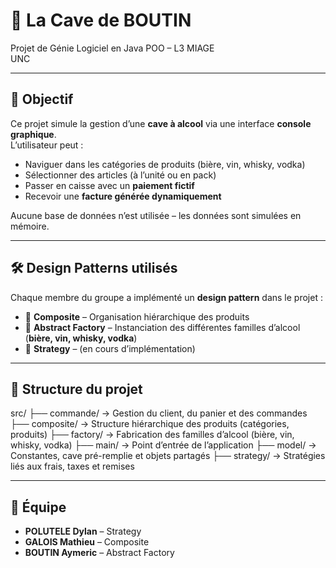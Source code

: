 # 🥂 La Cave de BOUTIN

Projet de Génie Logiciel en Java POO – L3 MIAGE  
UNC

---

## 🎯 Objectif

Ce projet simule la gestion d’une **cave à alcool** via une interface **console graphique**.  
L’utilisateur peut :
- Naviguer dans les catégories de produits (bière, vin, whisky, vodka)
- Sélectionner des articles (à l’unité ou en pack)
- Passer en caisse avec un **paiement fictif**
- Recevoir une **facture générée dynamiquement**

Aucune base de données n’est utilisée – les données sont simulées en mémoire.

---

## 🛠️ Design Patterns utilisés

Chaque membre du groupe a implémenté un **design pattern** dans le projet :

- 🧩 **Composite** – Organisation hiérarchique des produits  
- 🧪 **Abstract Factory** – Instanciation des différentes familles d’alcool (**bière, vin, whisky, vodka**)  
- 🎯 **Strategy** – (en cours d’implémentation)

---

## 📁 Structure du projet

src/
├── commande/ → Gestion du client, du panier et des commandes
├── composite/ → Structure hiérarchique des produits (catégories, produits)
├── factory/ → Fabrication des familles d’alcool (bière, vin, whisky, vodka)
├── main/ → Point d’entrée de l’application
├── model/ → Constantes, cave pré-remplie et objets partagés
├── strategy/ → Stratégies liés aux frais, taxes et remises


---

## 👥 Équipe

- **POLUTELE Dylan** – Strategy  
- **GALOIS Mathieu** – Composite  
- **BOUTIN Aymeric** – Abstract Factory  
